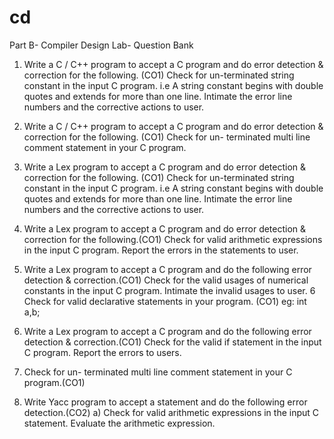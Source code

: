 # cd

Part B- Compiler Design Lab- Question Bank

1. Write a C / C++ program to accept a C program and do error detection & correction for the following. (CO1) 
Check for un-terminated string constant in the input C program. i.e A string constant begins with double quotes and extends for more than one line. Intimate the error line numbers and the corrective actions to user. 

2. Write a C / C++ program to accept a C program and do error detection & correction for the following. (CO1) 
Check for un- terminated multi line comment statement in your C program. 

3. Write a Lex program to accept a C program and do error detection & correction for the following. (CO1) 
 Check for un-terminated string constant in the input C program. i.e A string constant begins with double quotes and extends for more than one line. Intimate the error line numbers and the corrective actions to user. 
4. Write a Lex program to accept a C program and do error detection & correction for the following.(CO1)
 Check for valid arithmetic expressions in the input C program. Report the errors in the statements to user. 

5. Write a Lex program to accept a C program and do the following error detection & correction.(CO1) 
Check for the valid usages of numerical constants in the input C program. Intimate the invalid usages to user. 
6 Check for valid declarative statements in your program. (CO1) eg: int a,b;

7. Write a Lex program to accept a C program and do the following error detection & correction.(CO1) 
Check for the valid if statement in the input C program. Report the errors to users. 

8. Check for un- terminated multi line comment statement in your C program.(CO1)

9. Write Yacc program to accept a statement and do the following error detection.(CO2) 
a) Check for valid arithmetic expressions in the input C statement. Evaluate the arithmetic expression. 


